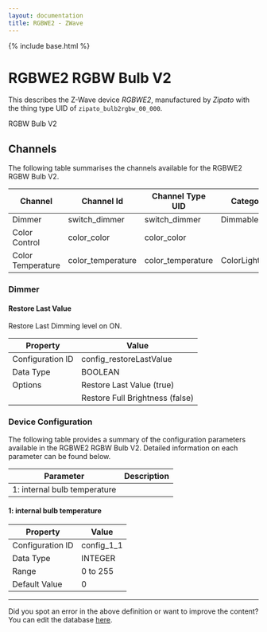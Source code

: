 ```yaml
---
layout: documentation
title: RGBWE2 - ZWave
---
```


{% include base.html %}

# RGBWE2 RGBW Bulb V2

This describes the Z-Wave device *RGBWE2*, manufactured by *Zipato* with the thing type UID of ```zipato_bulb2rgbw_00_000```. 

RGBW Bulb V2


## Channels
The following table summarises the channels available for the RGBWE2 RGBW Bulb V2.

| Channel | Channel Id | Channel Type UID | Category | Item Type |
|---------|------------|------------------|----------|-----------|
| Dimmer | switch_dimmer | switch_dimmer | DimmableLight | Dimmer |
| Color Control | color_color | color_color |  | Color |
| Color Temperature | color_temperature | color_temperature | ColorLight | Dimmer |


### Dimmer

#### Restore Last Value

Restore Last Dimming level on ON.


| Property         | Value    |
|------------------|----------|
| Configuration ID | config_restoreLastValue |
| Data Type        | BOOLEAN || Default Value | true |
| Options | Restore Last Value (true) |
|  | Restore Full Brightness (false) |


### Device Configuration
The following table provides a summary of the configuration parameters available in the RGBWE2 RGBW Bulb V2.
Detailed information on each parameter can be found below.

| Parameter   | Description |
|-------------|-------------|
| 1: internal bulb temperature |  |


#### 1: internal bulb temperature


| Property         | Value    |
|------------------|----------|
| Configuration ID | config_1_1 |
| Data Type        | INTEGER |
| Range | 0 to 255 |
| Default Value | 0 |


---

Did you spot an error in the above definition or want to improve the content?
You can edit the database [here](http://www.cd-jackson.com/index.php/zwave/zwave-device-database/zwave-device-list/devicesummary/619).
